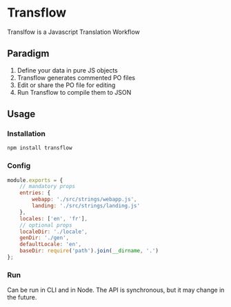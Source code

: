 # Transflow

Translfow is a Javascript Translation Workflow 

## Paradigm

1. Define your data in pure JS objects 
2. Transflow generates commented PO files 
3. Edit or share the PO file for editing 
4. Run Transflow to compile them to JSON

## Usage

### Installation
```bash
npm install transflow
```

### Config
```javascript
module.exports = {
    // mandatory props
    entries: {
        webapp: './src/strings/webapp.js',
        landing: './src/strings/landing.js'
    },
    locales: ['en', 'fr'],
    // optional props
    localeDir: './locale', 
    genDir: './gen',
    defaultLocale: 'en',
    baseDir: require('path').join(__dirname, '.')
};
```

### Run

Can be run in CLI and in Node. The API is synchronous, but it may change in the future.

